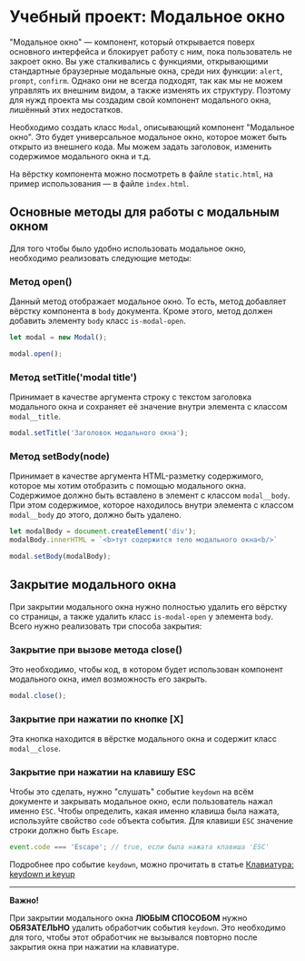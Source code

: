 # Учебный проект: Модальное окно

"Модальное окно" — компонент, который открывается поверх основного интерфейса и блокирует работу с ним, пока пользователь не закроет окно.
Вы уже сталкивались с функциями, открывающими стандартные браузерные модальные окна, среди них функции: `alert`, `prompt`, `confirm`.
Однако они не всегда подходят, так как мы не можем управлять их внешним видом, а также изменять их структуру.
Поэтому для нужд проекта мы создадим свой компонент модального окна, лишённый этих недостатков.

Необходимо создать класс `Modal`, описывающий компонент "Модальное окно".
Это будет универсальное модальное окно, которое может быть открыто из внешнего кода.
Мы можем задать заголовок, изменить содержимое модального окна и т.д.

На вёрстку компонента можно посмотреть в файле `static.html`, на пример использования — в файле `index.html`.

##  Основные методы для работы с модальным окном

Для того чтобы было удобно использовать модальное окно, необходимо реализовать следующие методы:

### Метод open()

Данный метод отображает модальное окно. 
То есть, метод добавляет вёрстку компонента в `body` документа. 
Кроме этого, метод должен добавить элементу `body` класс `is-modal-open`.

```js
let modal = new Modal();

modal.open();
```

### Метод setTitle('modal title')

Принимает в качестве аргумента строку с текстом заголовка модального окна и сохраняет её значение внутри элемента с классом `modal__title`.

```js
modal.setTitle('Заголовок модального окна');
```

### Метод setBody(node)

Принимает в качестве аргумента HTML-разметку содержимого, которое мы хотим отобразить с помощью модального окна. 
Содержимое должно быть вставлено в элемент с классом `modal__body`. 
При этом содержимое, которое находилось внутри элемента с классом `modal__body` до этого, должно быть удалено.

```js
let modalBody = document.createElement('div');
modalBody.innerHTML = `<b>тут содержится тело модального окна<b/>`

modal.setBody(modalBody);
```

## Закрытие модального окна

При закрытии модального окна нужно полностью удалить его вёрстку со страницы, а также удалить класс `is-modal-open` у элемента `body`.
Всего нужно реализовать три способа закрытия:

### Закрытие при вызове метода close()

Это необходимо, чтобы код, в котором будет использован компонент модального окна, имел возможность его закрыть. 

```js
modal.close();
```

### Закрытие при нажатии по кнопке [X]

Эта кнопка находится в вёрстке модального окна и содержит класс `modal__close`. 

### Закрытие при нажатии на клавишу ESC

Чтобы это сделать, нужно "слушать" событие `keydown` на всём документе и закрывать модальное окно, если пользователь нажал именно `ESC`. 
Чтобы определить, какая именно клавиша была нажата, используйте свойство `code` объекта события.
Для клавиши `ESC` значение строки должно быть `Escape`. 

```js
event.code === 'Escape'; // true, если была нажата клавиша 'ESC'
```

Подробнее про событие `keydown`, можно прочитать в статье [Клавиатура: keydown и keyup](https://learn.javascript.ru/keyboard-events)
***
__Важно!__

При закрытии модального окна **ЛЮБЫМ СПОСОБОМ** нужно **ОБЯЗАТЕЛЬНО** удалить обработчик события `keydown`.
Это необходимо для того, чтобы этот обработчик не вызывался повторно после закрытия окна при нажатии на клавиатуре.
